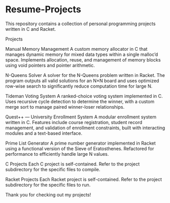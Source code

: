 # Resume-Projects

This repository contains a collection of personal programming projects written in C and Racket.

Projects

Manual Memory Management
A custom memory allocator in C that manages dynamic memory for mixed data types within a single malloc’d space. Implements allocation, reuse, and management of memory blocks using void pointers and pointer arithmetic.

N-Queens Solver
A solver for the N-Queens problem written in Racket. The program outputs all valid solutions for an N×N board and uses optimized row-wise search to significantly reduce computation time for large N.

Tideman Voting System
A ranked-choice voting system implemented in C. Uses recursive cycle detection to determine the winner, with a custom merge sort to manage paired winner-loser relationships.

Quest++ — University Enrollment System
A modular enrollment system written in C. Features include course registration, student record management, and validation of enrollment constraints, built with interacting modules and a text-based interface.

Prime List Generator
A prime number generator implemented in Racket using a functional version of the Sieve of Eratosthenes. Refactored for performance to efficiently handle large N values.

C Projects
Each C project is self-contained. Refer to the project subdirectory for the specific files to compile.

Racket Projects
Each Racket project is self-contained. Refer to the project subdirectory for the specific files to run.

Thank you for checking out my projects!
